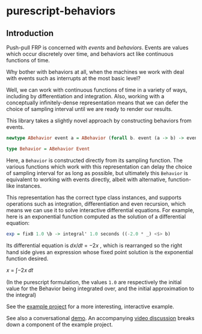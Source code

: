 # purescript-behaviors


## Introduction

Push-pull FRP is concerned with _events_ and _behaviors_. Events are
values which occur discretely over time, and behaviors act like continuous
functions of time.

Why bother with behaviors at all, when the machines we work with deal with events
such as interrupts at the most basic level?

Well, we can work with continuous functions of time in a variety of ways, including by
differentiation and integration. Also, working with a conceptually infinitely-dense
representation means that we can defer the choice of sampling interval until we are
ready to render our results.

This library takes a slightly novel approach by constructing behaviors from events.

```purescript
newtype ABehavior event a = ABehavior (forall b. event (a -> b) -> event b)

type Behavior = ABehavior Event
```

Here, a `Behavior` is constructed directly from its sampling function.
The various functions which work with this representation can delay the choice of
sampling interval for as long as possible, but ultimately this `Behavior` is
equivalent to working with events directly, albeit with alternative, function-like
instances.

This representation has the correct type class instances, and supports operations such
as integration, differentiation and even recursion, which means we can use it to solve
interactive differential equations. For example, here is an exponential function
computed as the solution of a differential equation:

```purescript
exp = fixB 1.0 \b -> integral' 1.0 seconds ((-2.0 * _) <$> b)
```
Its differential equation is  𝑑𝑥/𝑑𝑡 = −2𝑥 
,  which is rearranged so the right hand side gives an expression whose fixed point solution is the exponential function desired.

𝑥 = ∫−2𝑥 𝑑𝑡

(In the purescript formulation, the values `1.0` are respectively the initial value for the Behavior being integrated over, and the initial approximation to the integral)


See the [example project](test/Main.purs) for a more interesting, interactive example.

See also a conversational [demo](https://github.com/paf31/purescript-behaviors-demo). An accompanying [video discussion](https://www.youtube.com/watch?v=N4tSQsKZDQ8) breaks down a component of the example project.

